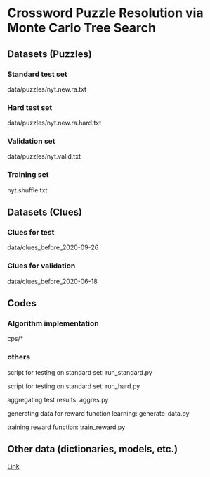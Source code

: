 # Crossword Puzzle Resolution via Monte Carlo Tree Search

## Datasets (Puzzles)
### Standard test set
data/puzzles/nyt.new.ra.txt
### Hard test set
data/puzzles/nyt.new.ra.hard.txt
### Validation set
data/puzzles/nyt.valid.txt
### Training set
nyt.shuffle.txt

## Datasets (Clues)
### Clues for test
data/clues_before_2020-09-26
### Clues for validation
data/clues_before_2020-06-18

## Codes
### Algorithm implementation
cps/*
### others
script for testing on standard set: run_standard.py

script for testing on standard set: run_hard.py

aggregating test results: aggres.py

generating data for reward function learning: generate_data.py

training reward function: train_reward.py

## Other data (dictionaries, models, etc.)
[Link](https://placeholder.link)